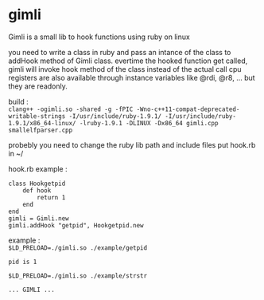 <h1>gimli</h1>
<p>Gimli is a small lib to hook functions using ruby on linux</p>
<p>you need to write a class in ruby and pass an intance of the class to addHook method of Gimli class.
evertime the hooked function get called, gimli will invoke hook method of the class instead of the actual call
cpu registers are also available through instance variables like @rdi, @r8, ... but they are readonly.</p>
<p>build : <br /><code>clang++ -ogimli.so -shared -g -fPIC -Wno-c++11-compat-deprecated-writable-strings -I/usr/include/ruby-1.9.1/ -I/usr/include/ruby-1.9.1/x86_64-linux/ -lruby-1.9.1 -DLINUX -Dx86_64 gimli.cpp smallelfparser.cpp</code></p>
<p>probebly you need to change the ruby lib path and include files
put hook.rb in ~/</p>
<p>hook.rb example : 
<pre><code>class Hookgetpid
    def hook 
        return 1
    end
end
gimli = Gimli.new
gimli.addHook "getpid", Hookgetpid.new</code></pre></p>
<p>example :<br />
<code>$LD_PRELOAD=./gimli.so ./example/getpid<br />
pid is 1</code></p>
<p><code>$LD_PRELOAD=./gimli.so ./example/strstr<br />
... GIMLI ...</code></p>

